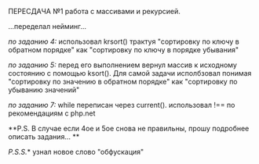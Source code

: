 ПЕРЕСДАЧА №1
работа с массивами и рекурсией.

...переделал нейминг...

*по заданию 4:* использовал krsort() трактуя "сортировку по ключу в обратном порядке" как "сортировку по ключу в порядке убывания"

*по заданию 5:* перед его выполнением вернул массив к исходному состоянию с помощью ksort(). 
Для самой задачи исполбзовал понимая "сортировку по значению в обратном порядке" как "сортировку по убыванию значений"

*по заданию 7:* while переписан через current(). использовал !== по рекомендациям с php.net

**P.S. В случае если 4ое и 5ое снова не правильны, прошу подробнее описать задания... **

*P.S.S.** узнал новое слово "обфускация"

